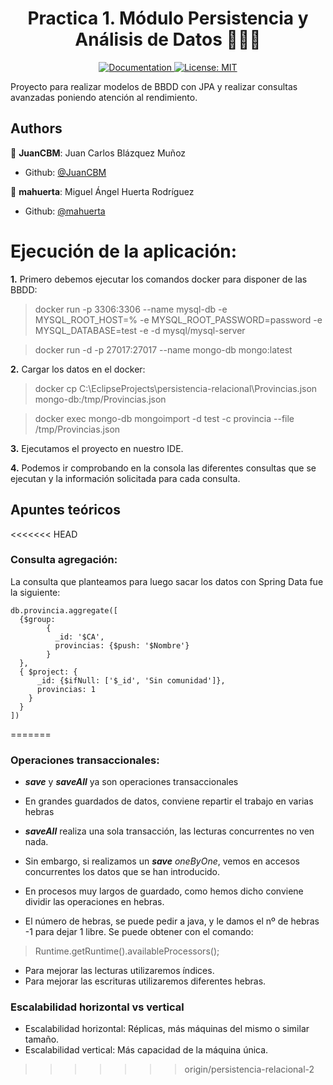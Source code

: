 <h1 align="center">Practica 1. Módulo Persistencia y Análisis de Datos 👨🏻‍💻 </h1>

<p align="center">
  <a href="/docs" target="_blank">
    <img alt="Documentation" src="https://img.shields.io/badge/documentation-yes-brightgreen.svg" />
  </a>
  <a href="#" target="_blank">
    <img alt="License: MIT" src="https://img.shields.io/badge/License-MIT-yellow.svg" />
  </a>
</p>

Proyecto para realizar modelos de BBDD con JPA y realizar consultas avanzadas poniendo atención al rendimiento.

## Authors
👤 **JuanCBM**: Juan Carlos Blázquez Muñoz
* Github: [@JuanCBM](https://github.com/JuanCBM)

👤 **mahuerta**: Miguel Ángel Huerta Rodríguez
* Github: [@mahuerta](https://github.com/mahuerta)


# Ejecución de la aplicación:
**1.** Primero debemos ejecutar los comandos docker para disponer de las BBDD:
> docker run -p 3306:3306 --name mysql-db -e MYSQL_ROOT_HOST=% -e MYSQL_ROOT_PASSWORD=password -e MYSQL_DATABASE=test -e -d mysql/mysql-server

> docker run -d -p 27017:27017 --name mongo-db mongo:latest

**2.** Cargar los datos en el docker:
> docker cp C:\EclipseProjects\persistencia-relacional\Provincias.json mongo-db:/tmp/Provincias.json

> docker exec mongo-db mongoimport -d test -c provincia --file /tmp/Provincias.json

**3.** Ejecutamos el proyecto en nuestro IDE.

**4.** Podemos ir comprobando en la consola las diferentes consultas que se ejecutan y la información solicitada para cada consulta.


## Apuntes teóricos
<<<<<<< HEAD
### Consulta agregación:
La consulta que planteamos para luego sacar los datos con Spring Data fue la siguiente:
```
db.provincia.aggregate([
  {$group:
        {
          _id: '$CA',
          provincias: {$push: '$Nombre'}
        }
  },
  { $project: {
      _id: {$ifNull: ['$_id', 'Sin comunidad']},
      provincias: 1
    }
  }
])
```
=======
### Operaciones transaccionales:
- ***save*** y ***saveAll*** ya son operaciones transaccionales
- En grandes guardados de datos, conviene repartir el trabajo en varias hebras


- ***saveAll*** realiza una sola transacción, las lecturas concurrentes no ven nada. 
- Sin embargo, si realizamos un ***save*** *oneByOne*, vemos en accesos concurrentes los datos que se han introducido.
- En procesos muy largos de guardado, como hemos dicho conviene dividir las operaciones en hebras.
- El número de hebras, se puede pedir a java, y le damos el nº de hebras -1 para dejar 1 libre. Se puede obtener con el comando: 
> Runtime.getRuntime().availableProcessors();
- Para mejorar las lecturas utilizaremos índices.
- Para mejorar las escrituras utilizaremos diferentes hebras.

### Escalabilidad horizontal vs vertical
- Escalabilidad horizontal: Réplicas, más máquinas del mismo o similar tamaño.
- Escalabilidad vertical: Más capacidad de la máquina única.
>>>>>>> origin/persistencia-relacional-2
